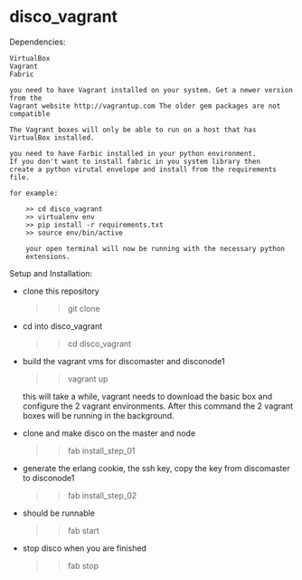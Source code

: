 disco_vagrant
=============

Dependencies:

    VirtualBox
    Vagrant
    Fabric

    you need to have Vagrant installed on your system. Get a newer version from the
    Vagrant website http://vagrantup.com The older gem packages are not compatible

    The Vagrant boxes will only be able to run on a host that has VirtualBox installed.

    you need to have Farbic installed in your python environment.
    If you don't want to install fabric in you system library then
    create a python virutal envelope and install from the requirements
    file.

    for example:

        >> cd disco_vagrant
        >> virtualenv env
        >> pip install -r requirements.txt
        >> source env/bin/active

        your open terminal will now be running with the necessary python
        extensions.


Setup and Installation:

 - clone this repository

    >> git clone

 - cd into disco_vagrant

    >> cd disco_vagrant

 - build the vagrant vms for discomaster and disconode1

    >> vagrant up

    this will take a while, vagrant needs to download the basic box and
    configure the 2 vagrant environments. After this command the 2 vagrant
    boxes will be running in the background.

 - clone and make disco on the master and node

    >> fab install_step_01

 - generate the erlang cookie, the ssh key, copy the key from discomaster to disconode1

    >> fab install_step_02

 - should be runnable

    >> fab start

 - stop disco when you are finished

    >> fab stop



